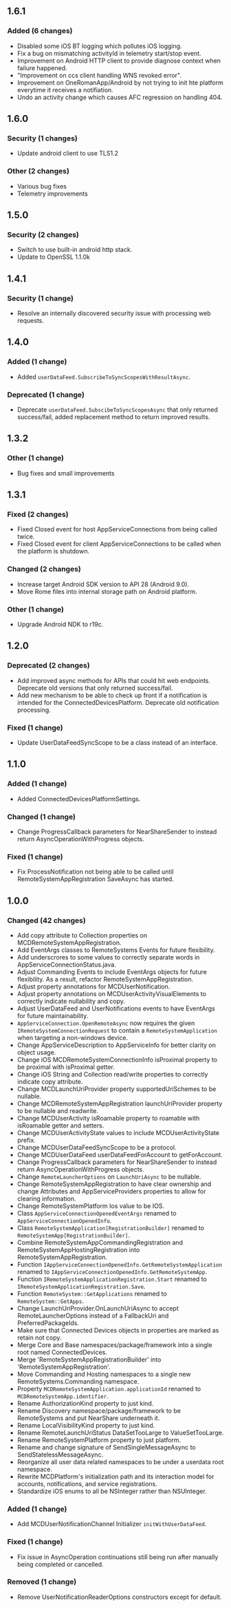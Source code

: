 ## 1.6.1


### Added (6 changes)

- Disabled some iOS BT logging which pollutes iOS logging.
- Fix a bug on mismatching activityId in telemetry start/stop event.
- Improvement on Android HTTP client to provide diagnose context when failure happened.
- "Improvement on ccs client handling WNS revoked error".
- Improvement on OneRomanApp/Android by not trying to init hte platform everytime it receives a notifiation.
- Undo an activity change which causes AFC regression on handling 404.

## 1.6.0


### Security (1 changes)

- Update android client to use TLS1.2


### Other (2 changes)

- Various bug fixes 
- Telemetry improvements

## 1.5.0


### Security (2 changes)

- Switch to use built-in android http stack.
- Update to OpenSSL 1.1.0k

## 1.4.1


### Security (1 change)

- Resolve an internally discovered security issue with processing web requests.

## 1.4.0


### Added (1 change)

- Added `userDataFeed.SubscribeToSyncScopesWithResultAsync`.


### Deprecated (1 change)

- Deprecate `userDataFeed.SubscibeToSyncScopesAsync` that only returned success/fail, added replacement method to return improved results.

## 1.3.2


### Other (1 change)

- Bug fixes and small improvements

## 1.3.1


### Fixed (2 changes)

- Fixed Closed event for host AppServiceConnections from being called twice.
- Fixed Closed event for client AppServiceConnections to be called when the platform is shutdown.


### Changed (2 changes)

- Increase target Android SDK version to API 28 (Android 9.0).
- Move Rome files into internal storage path on Android platform.


### Other (1 change)

- Upgrade Android NDK to r19c.

## 1.2.0


### Deprecated (2 changes)

- Add improved async methods for APIs that could hit web endpoints. Deprecate old versions that only returned success/fail.
- Add new mechanism to be able to check up front if a notification is intended for the ConnectedDevicesPlatform. Deprecate old notification processing.


### Fixed (1 change)

- Update UserDataFeedSyncScope to be a class instead of an interface.

## 1.1.0


### Added (1 change)

- Added ConnectedDevicesPlatformSettings.


### Changed (1 change)

- Change ProgressCallback parameters for NearShareSender to instead return AsyncOperationWithProgress objects.


### Fixed (1 change)

- Fix ProcessNotification not being able to be called until RemoteSystemAppRegistration SaveAsync has started.

## 1.0.0


### Changed (42 changes)

- Add copy attribute to Collection properties on MCDRemoteSystemAppRegistration.
- Add EventArgs classes to RemoteSystems Events for future flexibility.
- Add underscrores to some values to correctly separate words in AppServiceConnectionStatus.java.
- Adjust Commanding Events to include EventArgs objects for future flexibility. As a result, refactor RemoteSystemAppRegistration.
- Adjust property annotations for MCDUserNotification.
- Adjust property annotations on MCDUserActivityVisualElements to correctly indicate nullability and copy.
- Adjust UserDataFeed and UserNotifications events to have EventArgs for future maintainability.
- `AppServiceConnection.OpenRemoteAsync` now requires the given `IRemoteSystemConnectionRequest` to contain a `RemoteSystemApplication` when targeting a non-windows device.
- Change AppServiceDescription to AppServiceInfo for better clarity on object usage.
- Change iOS MCDRemoteSystemConnectionInfo isProximal property to be proximal with isProximal getter.
- Change iOS String and Collection read/write properties to correctly indicate copy attribute.
- Change MCDLaunchUriProvider property supportedUriSchemes to be nullable.
- Change MCDRemoteSystemAppRegistration launchUriProvider property to be nullable and readwrite.
- Change MCDUserActivity isRoamable property to roamable with isRoamable getter and setters.
- Change MCDUserActivityState values to include MCDUserActivityState prefix.
- Change MCDUserDataFeedSyncScope to be a protocol.
- Change MCDUserDataFeed userDataFeedForAccount to getForAccount.
- Change ProgressCallback parameters for NearShareSender to instead return AsyncOperationWithProgress objects.
- Change `RemoteLauncherOptions` on `LaunchUriAsync` to be nullable.
- Change RemoteSystemAppRegistration to have clear ownership and change Attributes and AppServiceProviders properties to allow for clearing information.
- Change RemoteSystemPlatform Ios value to be IOS.
- Class `AppServiceConnectionOpenedEventArgs` renamed to `AppServiceConnectionOpenedInfo`.
- Class `RemoteSystemApplication[RegistrationBuilder]` renamed to `RemoteSystemApp[RegistrationBuilder]`.
- Combine RemoteSystemAppCommandingRegistration and RemoteSystemAppHostingRegistration into RemoteSystemAppRegistration.
- Function `IAppServiceConnectionOpenedInfo.GetRemoteSystemApplication` renamed to `IAppServiceConnectionOpenedInfo.GetRemoteSystemApp`.
- Function `IRemoteSystemApplicationRegistration.Start` renamed to `IRemoteSystemApplicationRegistration.Save`.
- Function `RemoteSystem::GetApplications` renamed to `RemoteSystem::GetApps`.
- Change LaunchUriProvider.OnLaunchUriAsync  to accept RemoteLauncherOptions instead of a FallbackUri and PreferredPackageIds.
- Make sure that Connected Devices objects in properties are marked as retain not copy.
- Merge Core and Base namespaces/package/framework into a single root named ConnectedDevices.
- Merge 'RemoteSystemAppRegistrationBuilder' into 'RemoteSystemAppRegistration'.
- Move Commanding and Hosting namespaces to a single new RemoteSystems.Commanding namespace.
- Property `MCDRemoteSystemApplication.applicationId` renamed to `MCDRemoteSystemApp.identifier`.
- Rename AuthorizationKind property to just kind.
- Rename Discovery namespace/package/framework to be RemoteSystems and put NearShare underneath it.
- Rename LocalVisibilityKind property to just kind.
- Rename RemoteLaunchUriStatus DataSetTooLarge to ValueSetTooLarge.
- Rename RemoteSystemPlatform property to just platform.
- Rename and change signature of SendSingleMessageAsync to SendStatelessMessageAsync.
- Reorganize all user data related namespaces to be under a userdata root namespace.
- Rewrite MCDPlatform's initialization path and its interaction model for accounts, notifications, and service registrations.
- Standardize iOS enums to all be NSInteger rather than NSUInteger.


### Added (1 change)

- Add MCDUserNotificationChannel Initializer `initWithUserDataFeed`.


### Fixed (1 change)

- Fix issue in AsyncOperation continuations still being run after manually being completed or cancelled.


### Removed (1 change)

- Remove UserNotificationReaderOptions constructors except for default.





